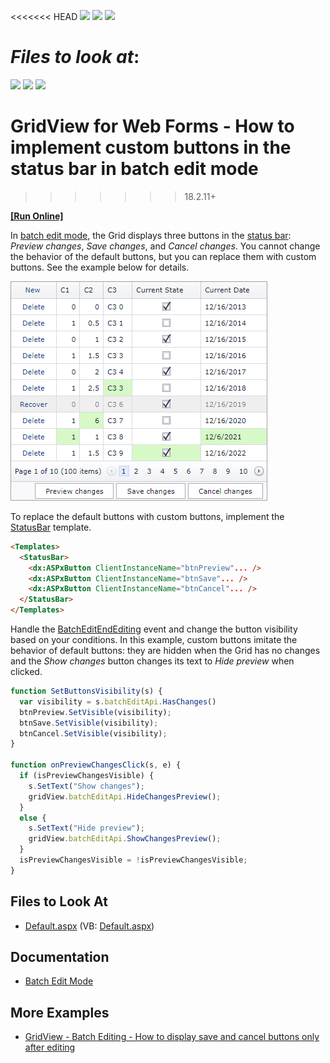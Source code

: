 <!-- default badges list -->
<<<<<<< HEAD
![](https://img.shields.io/endpoint?url=https://codecentral.devexpress.com/api/v1/VersionRange/128532986/14.1.6%2B)
[![](https://img.shields.io/badge/Open_in_DevExpress_Support_Center-FF7200?style=flat-square&logo=DevExpress&logoColor=white)](https://supportcenter.devexpress.com/ticket/details/T114462)
[![](https://img.shields.io/badge/📖_How_to_use_DevExpress_Examples-e9f6fc?style=flat-square)](https://docs.devexpress.com/GeneralInformation/403183)
<!-- default badges end -->
<!-- default file list -->
*Files to look at*:
=======
![](https://img.shields.io/endpoint?url=https://codecentral.devexpress.com/api/v1/VersionRange/128532986/18.2.11%2B)
[![](https://img.shields.io/badge/Open_in_DevExpress_Support_Center-FF7200?style=flat-square&logo=DevExpress&logoColor=white)](https://supportcenter.devexpress.com/ticket/details/T114462)
[![](https://img.shields.io/badge/📖_How_to_use_DevExpress_Examples-e9f6fc?style=flat-square)](https://docs.devexpress.com/GeneralInformation/403183)
<!-- default badges end -->

# GridView for Web Forms - How to implement custom buttons in the status bar in batch edit mode
>>>>>>> 18.2.11+

<!-- run online -->
**[[Run Online]](https://codecentral.devexpress.com/t114462/)**
<!-- run online end -->

In [batch edit mode](https://docs.devexpress.com/AspNet/16443/components/grid-view/concepts/edit-data/batch-edit-mode), the Grid displays three buttons in the [status bar](https://docs.devexpress.com/AspNet/3693/components/grid-view/visual-elements/status-bar): _Preview changes_, _Save changes_, and _Cancel changes_. You cannot change the behavior of the default buttons, but you can replace them with custom buttons. See the example below for details.

![Grid View - Confirmation message](grid-custom-buttons.png)


To replace the default buttons with custom buttons, implement the [StatusBar](http://docs.devexpress.devx/AspNet/DevExpress.Web.GridViewTemplates.StatusBar) template.

```aspx
<Templates>
  <StatusBar>
    <dx:ASPxButton ClientInstanceName="btnPreview"... />
    <dx:ASPxButton ClientInstanceName="btnSave"... />
    <dx:ASPxButton ClientInstanceName="btnCancel"... />
  </StatusBar>
</Templates>
```

Handle the [BatchEditEndEditing](http://docs.devexpress.devx/AspNet/js-ASPxClientGridView.BatchEditEndEditing) event and change the button visibility based on your conditions. In this example, custom buttons imitate the behavior of default buttons: they are hidden when the Grid has no changes and the _Show changes_ button changes its text to _Hide preview_ when clicked.

```js
function SetButtonsVisibility(s) {
  var visibility = s.batchEditApi.HasChanges()
  btnPreview.SetVisible(visibility);
  btnSave.SetVisible(visibility);
  btnCancel.SetVisible(visibility);
}

function onPreviewChangesClick(s, e) {
  if (isPreviewChangesVisible) {
    s.SetText("Show changes");
    gridView.batchEditApi.HideChangesPreview();
  }
  else {
    s.SetText("Hide preview");
    gridView.batchEditApi.ShowChangesPreview();
  }
  isPreviewChangesVisible = !isPreviewChangesVisible;
}
```

## Files to Look At
- [Default.aspx](./CS/T114462/Default.aspx) (VB: [Default.aspx](./VB/T114462/Default.aspx))

## Documentation
- [Batch Edit Mode](https://docs.devexpress.com/AspNet/16443/components/grid-view/concepts/edit-data/batch-edit-mode)

## More Examples
- [GridView - Batch Editing - How to display save and cancel buttons only after editing](https://github.com/DevExpress-Examples/gridview-batch-editing-how-to-display-save-and-cancel-buttons-only-after-editing-t150411)
